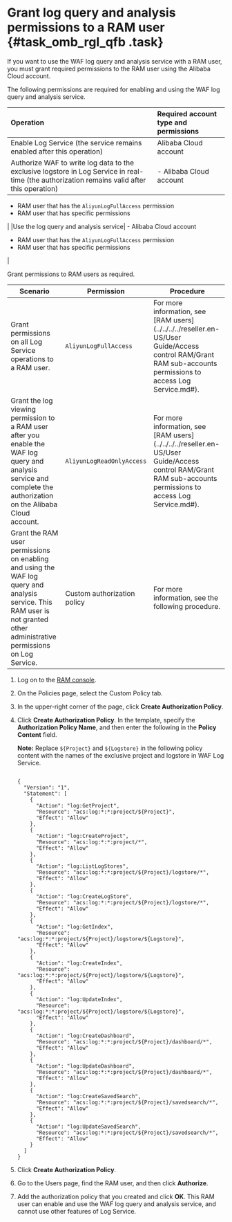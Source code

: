 # Grant log query and analysis permissions to a RAM user {#task_omb_rgl_qfb .task}

If you want to use the WAF log query and analysis service with a RAM user, you must grant required permissions to the RAM user using the Alibaba Cloud account.

The following permissions are required for enabling and using the WAF log query and analysis service.

|Operation|Required account type and permissions|
|:--------|:------------------------------------|
|Enable Log Service \(the service remains enabled after this operation\)|Alibaba Cloud account|
|Authorize WAF to write log data to the exclusive logstore in Log Service in real-time \(the authorization remains valid after this operation\)| -   Alibaba Cloud account
-   RAM user that has the `AliyunLogFullAccess` permission
-   RAM user that has specific permissions

 |
|Use the log query and analysis service| -   Alibaba Cloud account
-   RAM user that has the `AliyunLogFullAccess` permission
-   RAM user that has specific permissions

 |

Grant permissions to RAM users as required.

|Scenario|Permission|Procedure|
|--------|----------|---------|
|Grant permissions on all Log Service operations to a RAM user.|`AliyunLogFullAccess`|For more information, see [RAM users](../../../../reseller.en-US/User Guide/Access control RAM/Grant RAM sub-accounts permissions to access Log Service.md#).|
|Grant the log viewing permission to a RAM user after you enable the WAF log query and analysis service and complete the authorization on the Alibaba Cloud account.|`AliyunLogReadOnlyAccess`|For more information, see [RAM users](../../../../reseller.en-US/User Guide/Access control RAM/Grant RAM sub-accounts permissions to access Log Service.md#).|
|Grant the RAM user permissions on enabling and using the WAF log query and analysis service. This RAM user is not granted other administrative permissions on Log Service.|Custom authorization policy|For more information, see the following procedure.|

1.  Log on to the [RAM console](https://partners-intl.console.aliyun.com/#/ram). 
2.  On the Policies page, select the Custom Policy tab. 
3.  In the upper-right corner of the page, click **Create Authorization Policy**. 
4.  Click **Create Authorization Policy**. In the template, specify the **Authorization Policy Name**, and then enter the following in the **Policy Content** field. 

    **Note:** Replace `${Project}` and `${Logstore}` in the following policy content with the names of the exclusive project and logstore in WAF Log Service.

    ```
    
    {
      "Version": "1",
      "Statement": [
      	{
          "Action": "log:GetProject",
          "Resource": "acs:log:*:*:project/${Project}",
          "Effect": "Allow"
        },
        {
          "Action": "log:CreateProject",
          "Resource": "acs:log:*:*:project/*",
          "Effect": "Allow"
        },
    	{
          "Action": "log:ListLogStores",
          "Resource": "acs:log:*:*:project/${Project}/logstore/*",
          "Effect": "Allow"
        },
        {
          "Action": "log:CreateLogStore",
          "Resource": "acs:log:*:*:project/${Project}/logstore/*",
          "Effect": "Allow"
        },
    	{
          "Action": "log:GetIndex",
          "Resource": "acs:log:*:*:project/${Project}/logstore/${Logstore}",
          "Effect": "Allow"
        },
        {
          "Action": "log:CreateIndex",
          "Resource": "acs:log:*:*:project/${Project}/logstore/${Logstore}",
          "Effect": "Allow"
        },
        {
          "Action": "log:UpdateIndex",
          "Resource": "acs:log:*:*:project/${Project}/logstore/${Logstore}",
          "Effect": "Allow"
        },
        {
          "Action": "log:CreateDashboard",
          "Resource": "acs:log:*:*:project/${Project}/dashboard/*",
          "Effect": "Allow"
        },
    	{
          "Action": "log:UpdateDashboard",
          "Resource": "acs:log:*:*:project/${Project}/dashboard/*",
          "Effect": "Allow"
        },
    	{
          "Action": "log:CreateSavedSearch",
          "Resource": "acs:log:*:*:project/${Project}/savedsearch/*",
          "Effect": "Allow"
        },
    	{
          "Action": "log:UpdateSavedSearch",
          "Resource": "acs:log:*:*:project/${Project}/savedsearch/*",
          "Effect": "Allow"
        }
      ]
    }
    ```

5.  Click **Create Authorization Policy**. 
6.  Go to the Users page, find the RAM user, and then click **Authorize**. 
7.  Add the authorization policy that you created and click **OK**. This RAM user can enable and use the WAF log query and analysis service, and cannot use other features of Log Service.

